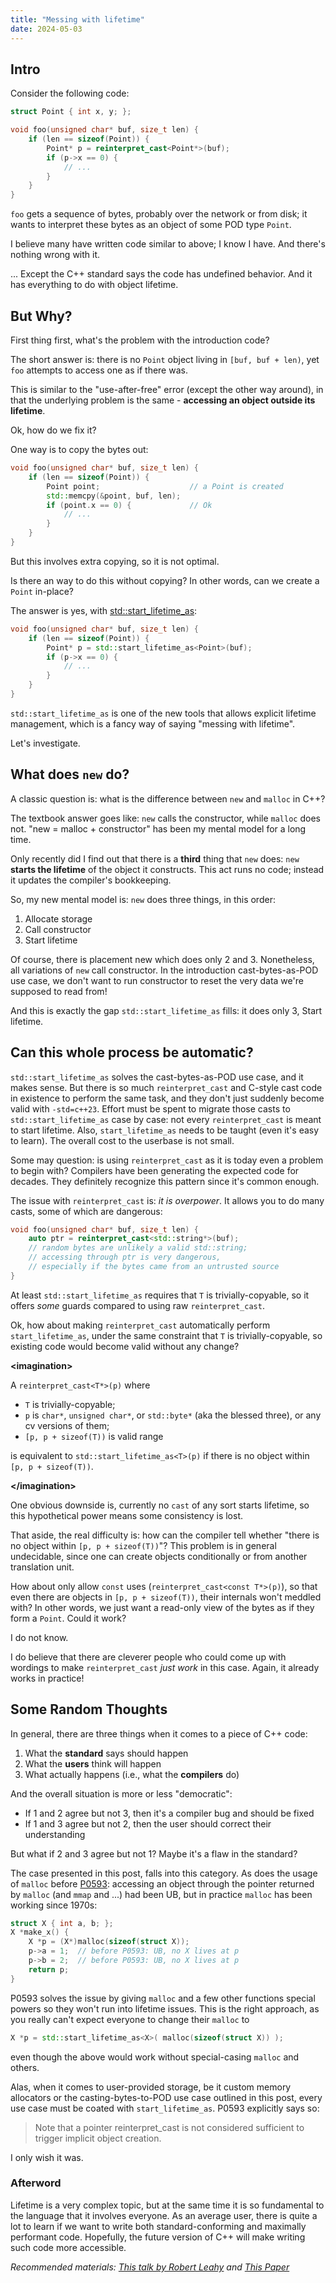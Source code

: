 ```yaml
---
title: "Messing with lifetime"
date: 2024-05-03
---
```



## Intro

Consider the following code:

```cpp
struct Point { int x, y; };

void foo(unsigned char* buf, size_t len) {
    if (len == sizeof(Point)) {
        Point* p = reinterpret_cast<Point*>(buf);
        if (p->x == 0) {
            // ...
        }
    }
}
```

`foo` gets a sequence of bytes, probably over the network or from disk;
it wants to interpret these bytes as an object of some POD type `Point`.

I believe many have written code similar to above; I know I have.
And there's nothing wrong with it.

... Except the C++ standard says the code has undefined behavior.
And it has everything to do with object lifetime.



## But Why?

First thing first, what's the problem with the introduction code?

The short answer is: there is no `Point` object living in `[buf, buf + len)`,
yet `foo` attempts to access one as if there was.

This is similar to the "use-after-free" error (except the other way around),
in that the underlying problem is the same - **accessing an object outside its lifetime**.

Ok, how do we fix it?

One way is to copy the bytes out:

```cpp
void foo(unsigned char* buf, size_t len) {
    if (len == sizeof(Point)) {
        Point point;                    // a Point is created
        std::memcpy(&point, buf, len);
        if (point.x == 0) {             // Ok
            // ...
        }
    }
}
```

But this involves extra copying, so it is not optimal.

Is there an way to do this without copying? In other words, can we create a `Point` in-place?

The answer is yes, with [std::start_lifetime_as](https://en.cppreference.com/w/cpp/memory/start_lifetime_as):

```cpp
void foo(unsigned char* buf, size_t len) {
    if (len == sizeof(Point)) {
        Point* p = std::start_lifetime_as<Point>(buf);
        if (p->x == 0) {
            // ...
        }
    }
}
```

`std::start_lifetime_as` is one of the new tools that allows explicit lifetime management,
which is a fancy way of saying "messing with lifetime".

Let's investigate.



## What does `new` do?

A classic question is: what is the difference between `new` and `malloc` in C++?

The textbook answer goes like: `new` calls the constructor, while `malloc` does not.
"new = malloc + constructor" has been my mental model for a long time.

Only recently did I find out that there is a **third** thing that `new` does:
`new` **starts the lifetime** of the object it constructs.
This act runs no code; instead it updates the compiler's bookkeeping.

So, my new mental model is: `new` does three things, in this order:

1. Allocate storage
2. Call constructor
3. Start lifetime

Of course, there is placement new which does only 2 and 3.
Nonetheless, all variations of `new` call constructor.
In the introduction cast-bytes-as-POD use case,
we don't want to run constructor to reset the very data we're supposed to read from!

And this is exactly the gap `std::start_lifetime_as` fills: it does only 3, Start lifetime.



## Can this whole process be automatic?

`std::start_lifetime_as` solves the cast-bytes-as-POD use case, and it makes sense.
But there is so much `reinterpret_cast` and C-style cast code in existence to perform the same task,
and they don't just suddenly become valid with `-std=c++23`.
Effort must be spent to migrate those casts to `std::start_lifetime_as` case by case:
not every `reinterpret_cast` is meant to start lifetime.
Also, `start_lifetime_as` needs to be taught (even it's easy to learn).
The overall cost to the userbase is not small.

Some may question: is using `reinterpret_cast` as it is today even a problem to begin with?
Compilers have been generating the expected code for decades.
They definitely recognize this pattern since it's common enough.

The issue with `reinterpret_cast` is: *it is overpower*.
It allows you to do many casts, some of which are dangerous:

```cpp
void foo(unsigned char* buf, size_t len) {
    auto ptr = reinterpret_cast<std::string*>(buf);
    // random bytes are unlikely a valid std::string;
    // accessing through ptr is very dangerous,
    // especially if the bytes came from an untrusted source
}
```

At least `std::start_lifetime_as` requires that `T` is trivially-copyable,
so it offers *some* guards compared to using raw `reinterpret_cast`.

Ok, how about making `reinterpret_cast` automatically perform `start_lifetime_as`,
under the same constraint that `T` is trivially-copyable,
so existing code would become valid without any change?

**\<imagination\>**

A `reinterpret_cast<T*>(p)` where 
- `T` is trivially-copyable;
- `p` is `char*`, `unsigned char*`, or `std::byte*` (aka the blessed three), or any cv versions of them;
- `[p, p + sizeof(T))` is valid range

is equivalent to `std::start_lifetime_as<T>(p)` if there is no object within `[p, p + sizeof(T))`.

**\</imagination\>**

One obvious downside is, currently no `cast` of any sort starts lifetime,
so this hypothetical power means some consistency is lost.

That aside, the real difficulty is:
how can the compiler tell whether "there is no object within `[p, p + sizeof(T))`"?
This problem is in general undecidable, since one can create objects conditionally or from another translation unit.

How about only allow `const` uses (`reinterpret_cast<const T*>(p)`),
so that even there are objects in `[p, p + sizeof(T))`, their internals won't meddled with?
In other words, we just want a read-only view of the bytes as if they form a `Point`.
Could it work?

I do not know.

I do believe that there are cleverer people
who could come up with wordings to make `reinterpret_cast` *just work* in this case.
Again, it already works in practice!



## Some Random Thoughts

In general, there are three things when it comes to a piece of C++ code:

1. What the **standard** says should happen
2. What the **users** think will happen
3. What actually happens (i.e., what the **compilers** do)

And the overall situation is more or less "democratic":

- If 1 and 2 agree but not 3, then it's a compiler bug and should be fixed
- If 1 and 3 agree but not 2, then the user should correct their understanding

But what if 2 and 3 agree but not 1? Maybe it's a flaw in the standard?

The case presented in this post, falls into this category.
As does the usage of `malloc` before [P0593](https://wg21.link/P0593):
accessing an object through the pointer returned by `malloc` (and `mmap` and ...) had been UB,
but in practice `malloc` has been working since 1970s:

```c
struct X { int a, b; };
X *make_x() {
    X *p = (X*)malloc(sizeof(struct X));
    p->a = 1;  // before P0593: UB, no X lives at p
    p->b = 2;  // before P0593: UB, no X lives at p
    return p;
}
```

P0593 solves the issue by giving `malloc` and a few other functions special powers so they won't run into lifetime issues.
This is the right approach, as you really can't expect everyone to change their `malloc` to

```cpp
X *p = std::start_lifetime_as<X>( malloc(sizeof(struct X)) );
```

even though the above would work without special-casing `malloc` and others.

Alas, when it comes to user-provided storage, be it custom memory allocators or the casting-bytes-to-POD use case outlined in this post,
every use case must be coated with `start_lifetime_as`. P0593 explicitly says so:

> Note that a pointer reinterpret_cast is not considered sufficient to trigger implicit object creation.

I only wish it was.



### Afterword

Lifetime is a very complex topic, but at the same time it is so fundamental to the language
that it involves everyone. As an average user, there is quite a lot to learn if we want to
write both standard-conforming and maximally performant code. Hopefully, the future version of C++
will make writing such code more accessible.

*Recommended materials: [This talk by Robert Leahy](https://youtu.be/pbkQG09grFw)
and [This Paper](https://www.open-std.org/jtc1/sc22/wg21/docs/papers/2020/p0593r6.html)*
